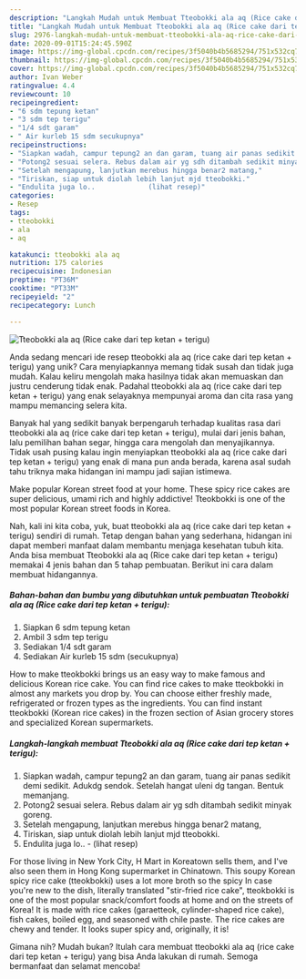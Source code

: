 ```yaml
---
description: "Langkah Mudah untuk Membuat Tteobokki ala aq (Rice cake dari tep ketan + terigu), Bisa Manjain Lidah"
title: "Langkah Mudah untuk Membuat Tteobokki ala aq (Rice cake dari tep ketan + terigu), Bisa Manjain Lidah"
slug: 2976-langkah-mudah-untuk-membuat-tteobokki-ala-aq-rice-cake-dari-tep-ketan-terigu-bisa-manjain-lidah
date: 2020-09-01T15:24:45.590Z
image: https://img-global.cpcdn.com/recipes/3f5040b4b5685294/751x532cq70/tteobokki-ala-aq-rice-cake-dari-tep-ketan-terigu-foto-resep-utama.jpg
thumbnail: https://img-global.cpcdn.com/recipes/3f5040b4b5685294/751x532cq70/tteobokki-ala-aq-rice-cake-dari-tep-ketan-terigu-foto-resep-utama.jpg
cover: https://img-global.cpcdn.com/recipes/3f5040b4b5685294/751x532cq70/tteobokki-ala-aq-rice-cake-dari-tep-ketan-terigu-foto-resep-utama.jpg
author: Ivan Weber
ratingvalue: 4.4
reviewcount: 10
recipeingredient:
- "6 sdm tepung ketan"
- "3 sdm tep terigu"
- "1/4 sdt garam"
- " Air kurleb 15 sdm secukupnya"
recipeinstructions:
- "Siapkan wadah, campur tepung2 an dan garam, tuang air panas sedikit demi sedikit. Adukdg sendok. Setelah hangat uleni dg tangan. Bentuk memanjang."
- "Potong2 sesuai selera. Rebus dalam air yg sdh ditambah sedikit minyak goreng."
- "Setelah mengapung, lanjutkan merebus hingga benar2 matang,"
- "Tiriskan, siap untuk diolah lebih lanjut mjd tteobokki."
- "Endulita juga lo..             (lihat resep)"
categories:
- Resep
tags:
- tteobokki
- ala
- aq

katakunci: tteobokki ala aq 
nutrition: 175 calories
recipecuisine: Indonesian
preptime: "PT36M"
cooktime: "PT33M"
recipeyield: "2"
recipecategory: Lunch

---
```



![Tteobokki ala aq (Rice cake dari tep ketan + terigu)](https://img-global.cpcdn.com/recipes/3f5040b4b5685294/751x532cq70/tteobokki-ala-aq-rice-cake-dari-tep-ketan-terigu-foto-resep-utama.jpg)

Anda sedang mencari ide resep tteobokki ala aq (rice cake dari tep ketan + terigu) yang unik? Cara menyiapkannya memang tidak susah dan tidak juga mudah. Kalau keliru mengolah maka hasilnya tidak akan memuaskan dan justru cenderung tidak enak. Padahal tteobokki ala aq (rice cake dari tep ketan + terigu) yang enak selayaknya mempunyai aroma dan cita rasa yang mampu memancing selera kita.

Banyak hal yang sedikit banyak berpengaruh terhadap kualitas rasa dari tteobokki ala aq (rice cake dari tep ketan + terigu), mulai dari jenis bahan, lalu pemilihan bahan segar, hingga cara mengolah dan menyajikannya. Tidak usah pusing kalau ingin menyiapkan tteobokki ala aq (rice cake dari tep ketan + terigu) yang enak di mana pun anda berada, karena asal sudah tahu triknya maka hidangan ini mampu jadi sajian istimewa.

Make popular Korean street food at your home. These spicy rice cakes are super delicious, umami rich and highly addictive! Tteokbokki is one of the most popular Korean street foods in Korea.


Nah, kali ini kita coba, yuk, buat tteobokki ala aq (rice cake dari tep ketan + terigu) sendiri di rumah. Tetap dengan bahan yang sederhana, hidangan ini dapat memberi manfaat dalam membantu menjaga kesehatan tubuh kita. Anda bisa membuat Tteobokki ala aq (Rice cake dari tep ketan + terigu) memakai 4 jenis bahan dan 5 tahap pembuatan. Berikut ini cara dalam membuat hidangannya.

<!--inarticleads1-->

##### Bahan-bahan dan bumbu yang dibutuhkan untuk pembuatan Tteobokki ala aq (Rice cake dari tep ketan + terigu):

1. Siapkan 6 sdm tepung ketan
1. Ambil 3 sdm tep terigu
1. Sediakan 1/4 sdt garam
1. Sediakan  Air kurleb 15 sdm (secukupnya)


How to make tteokbokki brings us an easy way to make famous and delicious Korean rice cake. You can find rice cakes to make tteokbokki in almost any markets you drop by. You can choose either freshly made, refrigerated or frozen types as the ingredients. You can find instant tteokbokki (Korean rice cakes) in the frozen section of Asian grocery stores and specialized Korean supermarkets. 

<!--inarticleads2-->

##### Langkah-langkah membuat Tteobokki ala aq (Rice cake dari tep ketan + terigu):

1. Siapkan wadah, campur tepung2 an dan garam, tuang air panas sedikit demi sedikit. Adukdg sendok. Setelah hangat uleni dg tangan. Bentuk memanjang.
1. Potong2 sesuai selera. Rebus dalam air yg sdh ditambah sedikit minyak goreng.
1. Setelah mengapung, lanjutkan merebus hingga benar2 matang,
1. Tiriskan, siap untuk diolah lebih lanjut mjd tteobokki.
1. Endulita juga lo.. -             (lihat resep)


For those living in New York City, H Mart in Koreatown sells them, and I&#39;ve also seen them in Hong Kong supermarket in Chinatown. This soupy Korean spicy rice cake (tteokbokki) uses a lot more broth so the spicy In case you&#39;re new to the dish, literally translated &#34;stir-fried rice cake&#34;, tteokbokki is one of the most popular snack/comfort foods at home and on the streets of Korea! It is made with rice cakes (garaetteok, cylinder-shaped rice cake), fish cakes, boiled egg, and seasoned with chile paste. The rice cakes are chewy and tender. It looks super spicy and, originally, it is! 

Gimana nih? Mudah bukan? Itulah cara membuat tteobokki ala aq (rice cake dari tep ketan + terigu) yang bisa Anda lakukan di rumah. Semoga bermanfaat dan selamat mencoba!
